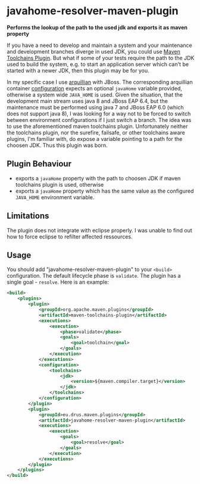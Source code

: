 # javahome-resolver-maven-plugin
**Performs the lookup of the path to the used jdk and exports it as maven property**

If you have a need to develop and maintain a system and your maintenance and development branches diverge in used JDK, you could use [Maven Toolchains Plugin](https://maven.apache.org/plugins/maven-toolchains-plugin/).
But what if some of your tests require the path to the JDK used to build the system, e.g. to start an application server which can't be started with a newer
JDK, then this plugin may be for you.

In my specific case I use [arquillian](http://arquillian.org) with JBoss. The corresponding arquillian container [configuration](https://docs.jboss.org/author/display/ARQ/JBoss+AS+7.1,+JBoss+EAP+6.0+-+Managed)
expects an optional `javaHome` variable provided, otherwise a system wide `JAVA_HOME` is used. Given the situation, that the development main stream uses java
8 and JBoss EAP 6.4, but the maintenance must be performed using java 7 and JBoss EAP 6.0 (which does not support java 8), I was looking for a way not to be
forced to switch between environment configurations if I just switch a branch. The idea was to use the aforementioned maven toolchains plugin. Unfortunately 
neither the toolchains plugin, nor the surefire, failsafe, or other toolchains aware plugins, I'm familiar with, do expose a variable pointing to a path for the
choosen JDK. Thus this plugin was born.

## Plugin Behaviour
- exports a `javaHome` property with the path to choosen JDK if maven toolchains plugin is used, otherwise
- exports a `javaHome` property which has the same value as the configured `JAVA_HOME` environment variable.

## Limitations
The plugin does not integrate with eclipse properly. I was unable to find out how to force eclipse to refilter affected ressources.

## Usage
You should add "javahome-resolver-maven-plugin" to your `<build>` configuration. The default lifecycle phase is `validate`. The plugin has a single goal - `resolve`.
Here is an example:

```xml
<build>
	<plugins>
		<plugin>
			<groupId>org.apache.maven.plugins</groupId>
			<artifactId>maven-toolchains-plugin</artifactId>
			<executions>
				<execution>
					<phase>validate</phase>
					<goals>
						<goal>toolchain</goal>
					</goals>
				</execution>
			</executions>
			<configuration>
				<toolchains>
					<jdk>
						<version>${maven.compiler.target}</version>
					</jdk>
				</toolchains>
			</configuration>
		</plugin>
		<plugin>
			<groupId>eu.drus.maven.plugins</groupId>
			<artifactId>javahome-resolver-maven-plugin</artifactId>
			<executions>
				<execution>
					<goals>
						<goal>resolve</goal>
					</goals>
				</execution>
			</executions>
		</plugin>
	</plugins>
</build>
```


